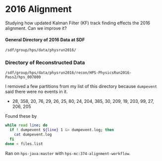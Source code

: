 # 2016 Alignment

Studying how updated Kalman Filter (KF) track finding effects the 2016 alignment.
Can we improve it?

#### General Directory of 2016 Data at SDF
```
/sdf/group/hps/data/physrun2016/
```

### Directory of Reconstructed Data
```
/sdf/group/hps/data/physrun2016/recon/HPS-PhysicsRun2016-Pass2/hps_007800
```
I removed a few partitions from my list of this directory because `dumpevent`
said there were no events in it.
- 28, 358, 20, 76, 29, 26, 25, 80, 24, 204, 385, 30, 209, 19, 203, 99, 27, 206, 205

Found these by
```bash
while read line; do
  if ! dumpevent ${line} 1 &> dumpevent.log; then
    cat dumpevent.log
  fi
done < files.list
```

Ran on `hps-java:master` with `hps-mc:374-alignment-workflow`.

